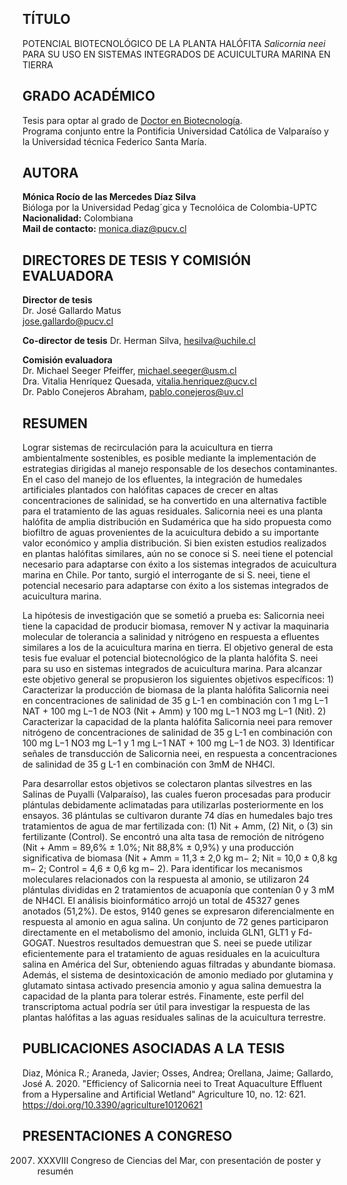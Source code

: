 ## TÍTULO
POTENCIAL BIOTECNOLÓGICO DE LA PLANTA HALÓFITA *Salicornia neei* PARA SU USO EN SISTEMAS INTEGRADOS DE ACUICULTURA MARINA EN TIERRA

## GRADO ACADÉMICO
Tesis para optar al grado de [Doctor en Biotecnología](http://www.doctoradoenbiotecnologia.cl/).  
Programa conjunto entre la Pontificia Universidad Católica de Valparaíso y la Universidad técnica Federico Santa María.

## AUTORA
**Mónica Rocío de las Mercedes Díaz Silva**  
Bióloga por la Universidad Pedag´gica y Tecnolóica de Colombia-UPTC  
**Nacionalidad:** Colombiana  
**Mail de contacto:** <monica.diaz@pucv.cl>  

## DIRECTORES DE TESIS Y COMISIÓN EVALUADORA

**Director de tesis**  
Dr. José Gallardo Matus  
<jose.gallardo@pucv.cl>

**Co-director de tesis**
Dr. Herman Silva,
<hesilva@uchile.cl>

**Comisión evaluadora**  
Dr. Michael Seeger Pfeiffer, <michael.seeger@usm.cl>   
Dra. Vitalia Henríquez Quesada, <vitalia.henriquez@ucv.cl>   
Dr. Pablo Conejeros Abraham, <pablo.conejeros@uv.cl>  

## RESUMEN  

Lograr sistemas de recirculación para la acuicultura en tierra ambientalmente sostenibles, es posible mediante la implementación de estrategias dirigidas al manejo responsable de los desechos contaminantes. En el caso del manejo de los efluentes, la integración de humedales artificiales plantados con halófitas capaces de crecer en altas concentraciones de salinidad, se ha convertido en una alternativa factible para el tratamiento de las aguas residuales. Salicornia neei es una planta halófita de amplia distribución en Sudamérica que ha sido propuesta como biofiltro de aguas provenientes de la acuicultura debido a su importante valor económico y amplia distribución. Si bien existen estudios realizados en plantas halófitas similares, aún no se conoce si S. neei tiene el potencial necesario para adaptarse con éxito a los sistemas integrados de acuicultura marina en Chile. Por tanto, surgió el interrogante de si S. neei, tiene el potencial necesario para adaptarse con éxito a los sistemas integrados de acuicultura marina. 

La hipótesis de investigación que se sometió a prueba es: Salicornia neei tiene la capacidad de producir biomasa, remover N y activar la maquinaria molecular de tolerancia a salinidad y nitrógeno en respuesta a efluentes similares a los de la acuicultura marina en tierra. El objetivo general de esta tesis fue evaluar el potencial biotecnológico de la planta halófita S. neei para su uso en sistemas integrados de acuicultura marina. Para alcanzar este objetivo general se propusieron los siguientes objetivos específicos: 1) Caracterizar la producción de biomasa de la planta halófita Salicornia neei en concentraciones de salinidad de 35 g L-1 en combinación con 1 mg L−1 NAT + 100 mg L−1 de NO3 (Nit + Amm) y 100 mg L−1 NO3 mg L−1 (Nit). 2) Caracterizar la capacidad de la planta halófita Salicornia neei para remover nitrógeno de concentraciones de salinidad de 35 g L-1 en combinación con 100 mg L−1 NO3 mg L−1 y 1 mg L−1 NAT + 100 mg L−1 de NO3. 3) Identificar señales de transducción de Salicornia neei, en respuesta a concentraciones de salinidad de 35 g L-1 en combinación con 3mM de NH4Cl.

Para desarrollar estos objetivos se colectaron plantas silvestres en las Salinas de Puyalli (Valparaíso), las cuales fueron procesadas para producir plántulas debidamente aclimatadas para utilizarlas posteriormente en los ensayos. 36 plántulas se cultivaron durante 74 días en humedales bajo tres tratamientos de agua de mar fertilizada con: (1) Nit + Amm, (2) Nit, o (3) sin fertilizante (Control). Se encontró una alta tasa de remoción de nitrógeno (Nit + Amm = 89,6% ± 1.0%; Nit 88,8% ± 0,9%) y una producción significativa de biomasa (Nit + Amm = 11,3 ± 2,0 kg m− 2; Nit = 10,0 ± 0,8 kg m− 2; Control = 4,6 ± 0,6 kg m− 2). Para identificar los mecanismos moleculares relacionados con la respuesta al amonio, se utilizaron 24 plántulas divididas en 2 tratamientos de acuaponía que contenían 0 y 3 mM de NH4Cl. El análisis bioinformático arrojó un total de 45327 genes anotados (51,2%). De estos, 9140 genes se expresaron diferencialmente en respuesta al amonio en agua salina. Un conjunto de 72 genes participaron directamente en el metabolismo del amonio, incluida GLN1, GLT1 y Fd-GOGAT. Nuestros resultados demuestran que S. neei se puede utilizar eficientemente para el tratamiento de aguas residuales en la acuicultura salina en América del Sur, obteniendo aguas filtradas y abundante biomasa. Además, el sistema de desintoxicación de amonio mediado por glutamina y glutamato sintasa activado presencia amonio y agua salina demuestra la capacidad de la planta para tolerar estrés. Finamente, este perfil del transcriptoma actual podría ser útil para investigar la respuesta de las plantas halófitas a las aguas residuales salinas de la acuicultura terrestre.

## PUBLICACIONES ASOCIADAS A LA TESIS

Diaz, Mónica R.; Araneda, Javier; Osses, Andrea; Orellana, Jaime; Gallardo, José A. 2020. "Efficiency of Salicornia neei to Treat Aquaculture Effluent from a Hypersaline and Artificial Wetland" Agriculture 10, no. 12: 621. https://doi.org/10.3390/agriculture10120621

## PRESENTACIONES A CONGRESO

2007. XXXVIII Congreso de Ciencias del Mar, con presentación de poster y resumén



